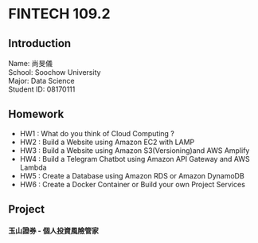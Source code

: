 # FINTECH 109.2

## Introduction
Name: 尚旻儀<br>
School: Soochow University<br>
Major: Data Science<br>
Student ID: 08170111

## Homework
 * HW1 : What do you think of Cloud Computing ?
 * HW2 : Build a Website using Amazon EC2 with LAMP
 * HW3 : Build a Website using Amazon S3(Versioning)and AWS Amplify
 * HW4 : Build a Telegram Chatbot using Amazon API Gateway and AWS Lambda
 * HW5 : Create a Database using Amazon RDS or Amazon DynamoDB
 * HW6 : Create a Docker Container or Build your own Project Services

## Project
  #### 玉山證券 - 個人投資風險管家
 

